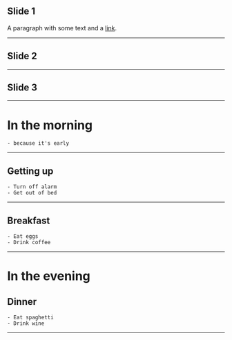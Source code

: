 ## Slide 1
A paragraph with some text and a [link](http://hakim.se).

---

## Slide 2


----


## Slide 3

----

# In the morning

	- because it's early

---

## Getting up

	- Turn off alarm
	- Get out of bed

---

## Breakfast

	- Eat eggs
	- Drink coffee

---

# In the evening

## Dinner

	- Eat spaghetti
	- Drink wine
	
---